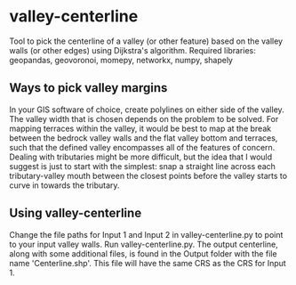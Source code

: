 # valley-centerline
Tool to pick the centerline of a valley (or other feature) based on the valley walls (or other edges) using Dijkstra's algorithm. Required libraries: geopandas, geovoronoi, momepy, networkx, numpy, shapely

## Ways to pick valley margins

In your GIS software of choice, create polylines on either side of the valley. The valley width that is chosen depends on the problem to be solved. For mapping terraces within the valley, it would be best to map at the break between the bedrock valley walls and the flat valley bottom and terraces, such that the defined valley encompasses all of the features of concern. Dealing with tributaries might be more difficult, but the idea that I would suggest is just to start with the simplest: snap a straight line across each tributary-valley mouth between the closest points before the valley starts to curve in towards the tributary.

## Using valley-centerline
Change the file paths for Input 1 and Input 2 in valley-centerline.py to point to your input valley walls. Run valley-centerline.py. The output centerline, along with some additional files, is found in the Output folder with the file name 'Centerline.shp'. This file will have the same CRS as the CRS for Input 1.